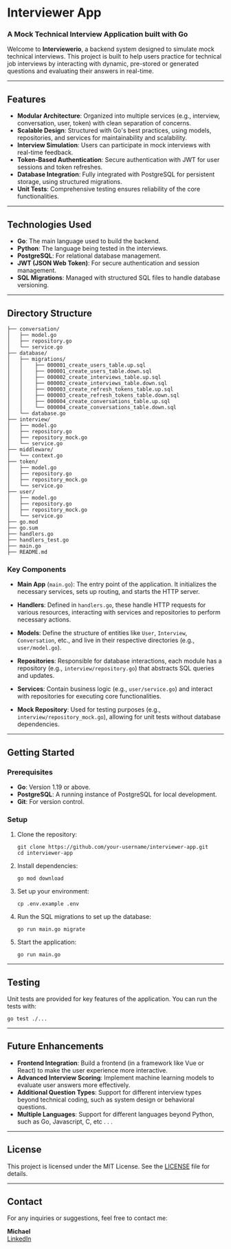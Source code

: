 
# Interviewer App

### A Mock Technical Interview Application built with Go

Welcome to **Interviewerio**, a backend system designed to simulate mock technical interviews. This project is built to help users practice for technical job interviews by interacting with dynamic, pre-stored or generated questions and evaluating their answers in real-time. 

---

## Features

- **Modular Architecture**: Organized into multiple services (e.g., interview, conversation, user, token) with clean separation of concerns.
- **Scalable Design**: Structured with Go's best practices, using models, repositories, and services for maintainability and scalability.
- **Interview Simulation**: Users can participate in mock interviews with real-time feedback.
- **Token-Based Authentication**: Secure authentication with JWT for user sessions and token refreshes.
- **Database Integration**: Fully integrated with PostgreSQL for persistent storage, using structured migrations.
- **Unit Tests**: Comprehensive testing ensures reliability of the core functionalities.

---

## Technologies Used

- **Go**: The main language used to build the backend.
- **Python**: The language being tested in the interviews.
- **PostgreSQL**: For relational database management.
- **JWT (JSON Web Token)**: For secure authentication and session management.
- **SQL Migrations**: Managed with structured SQL files to handle database versioning.

---

## Directory Structure
```
├── conversation/
│   ├── model.go
│   ├── repository.go
│   └── service.go
├── database/
│   ├── migrations/
│   │    ├── 000001_create_users_table.up.sql
│   │    ├── 000001_create_users_table.down.sql
│   │    ├── 000002_create_interviews_table.up.sql
│   │    ├── 000002_create_interviews_table.down.sql
│   │    ├── 000003_create_refresh_tokens_table.up.sql
│   │    ├── 000003_create_refresh_tokens_table.down.sql
│   │    ├── 000004_create_conversations_table.up.sql
│   │    └── 000004_create_conversations_table.down.sql
│   └── database.go
├── interview/
│   ├── model.go
│   ├── repository.go
│   ├── repository_mock.go
│   └── service.go
├── middleware/
│   └── context.go
├── token/
│   ├── model.go
│   ├── repository.go
│   ├── repository_mock.go
│   └── service.go
├── user/
│   ├── model.go
│   ├── repository.go
│   ├── repository_mock.go
│   └── service.go
├── go.mod
├── go.sum
├── handlers.go
├── handlers_test.go
├── main.go
├── README.md
```

### Key Components

- **Main App** (`main.go`): The entry point of the application. It initializes the necessary services, sets up routing, and starts the HTTP server.
  
- **Handlers**: Defined in `handlers.go`, these handle HTTP requests for various resources, interacting with services and repositories to perform necessary actions.
  
- **Models**: Define the structure of entities like `User`, `Interview`, `Conversation`, etc., and live in their respective directories (e.g., `user/model.go`).
  
- **Repositories**: Responsible for database interactions, each module has a repository (e.g., `interview/repository.go`) that abstracts SQL queries and updates.
  
- **Services**: Contain business logic (e.g., `user/service.go`) and interact with repositories for executing core functionalities.

- **Mock Repository**: Used for testing purposes (e.g., `interview/repository_mock.go`), allowing for unit tests without database dependencies.

---

## Getting Started

### Prerequisites
- **Go**: Version 1.19 or above.
- **PostgreSQL**: A running instance of PostgreSQL for local development.
- **Git**: For version control.

### Setup

1. Clone the repository:
    ```
    git clone https://github.com/your-username/interviewer-app.git
    cd interviewer-app
    ```

2. Install dependencies:
    ```
    go mod download
    ```

3. Set up your environment:
    ```
    cp .env.example .env
    ```

4. Run the SQL migrations to set up the database:
    ```
    go run main.go migrate
    ```

5. Start the application:
    ```
    go run main.go
    ```

---

## Testing

Unit tests are provided for key features of the application. You can run the tests with:
```
go test ./...
```

---

## Future Enhancements

- **Frontend Integration**: Build a frontend (in a framework like Vue or React) to make the user experience more interactive.
- **Advanced Interview Scoring**: Implement machine learning models to evaluate user answers more effectively.
- **Additional Question Types**: Support for different interview types beyond technical coding, such as system design or behavioral questions.
- **Multiple Languages**: Support for different languages beyond Python, such as Go, Javascript, C, etc . . .

---

## License

This project is licensed under the MIT License. See the [LICENSE](LICENSE) file for details.

---

## Contact

For any inquiries or suggestions, feel free to contact me:

**Michael**  
[LinkedIn](https://www.linkedin.com/in/michael-boegner-855a9741) 

